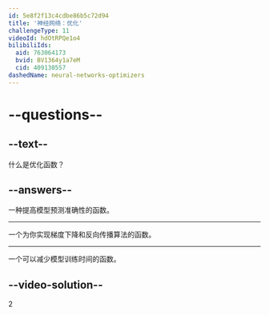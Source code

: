 ```yaml
---
id: 5e8f2f13c4cdbe86b5c72d94
title: '神经网络：优化'
challengeType: 11
videoId: hdOtRPQe1o4
bilibiliIds:
  aid: 763064173
  bvid: BV1364y1a7eM
  cid: 409130557
dashedName: neural-networks-optimizers
---
```


# --questions--

## --text--

什么是优化函数？

## --answers--

一种提高模型预测准确性的函数。

---

一个为你实现梯度下降和反向传播算法的函数。

---

一个可以减少模型训练时间的函数。

## --video-solution--

2

